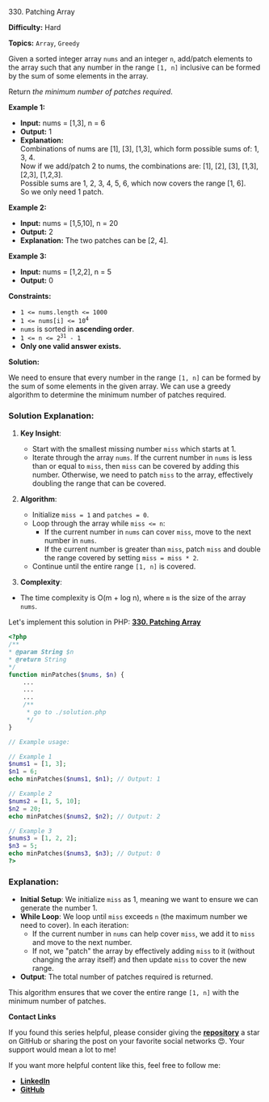330\. Patching Array

**Difficulty:** Hard

**Topics:** `Array`, `Greedy`

Given a sorted integer array `nums` and an integer `n`, add/patch elements to the array such that any number in the range `[1, n]` inclusive can be formed by the sum of some elements in the array.

Return _the minimum number of patches required_.

**Example 1:**

- **Input:** nums = [1,3], n = 6
- **Output:** 1
- **Explanation:**\
  Combinations of nums are [1], [3], [1,3], which form possible sums of: 1, 3, 4.\
  Now if we add/patch 2 to nums, the combinations are: [1], [2], [3], [1,3], [2,3], [1,2,3].\
  Possible sums are 1, 2, 3, 4, 5, 6, which now covers the range [1, 6].\
  So we only need 1 patch.

**Example 2:**

- **Input:** nums = [1,5,10], n = 20
- **Output:** 2
- **Explanation:** The two patches can be [2, 4].

**Example 3:**

- **Input:** nums = [1,2,2], n = 5
- **Output:** 0 

**Constraints:**

- <code>1 <= nums.length <= 1000</code>
- <code>1 <= nums[i] <= 10<sup>4</sup></code>
- `nums` is sorted in **ascending order**.
- <code>1 <= n <= 2<sup>31</sup> - 1</code>
- **Only one valid answer exists.**


**Solution:**

We need to ensure that every number in the range `[1, n]` can be formed by the sum of some elements in the given array. We can use a greedy algorithm to determine the minimum number of patches required.

### Solution Explanation:

1. **Key Insight**:
   - Start with the smallest missing number `miss` which starts at 1.
   - Iterate through the array `nums`. If the current number in `nums` is less than or equal to `miss`, then `miss` can be covered by adding this number. Otherwise, we need to patch `miss` to the array, effectively doubling the range that can be covered.

2. **Algorithm**:
   - Initialize `miss = 1` and `patches = 0`.
   - Loop through the array while `miss <= n`:
     - If the current number in `nums` can cover `miss`, move to the next number in `nums`.
     - If the current number is greater than `miss`, patch `miss` and double the range covered by setting `miss = miss * 2`.
   - Continue until the entire range `[1, n]` is covered.

3. **Complexity**:
  - The time complexity is O(m + log n), where `m` is the size of the array `nums`.


Let's implement this solution in PHP: **[330. Patching Array](https://github.com/mah-shamim/leet-code-in-php/tree/main/algorithms/000330-patching-array/solution.php)**

```php
<?php
/**
* @param String $n
* @return String
*/
function minPatches($nums, $n) {
    ...
    ...
    ...
    /**
     * go to ./solution.php
     */
}

// Example usage:

// Example 1
$nums1 = [1, 3];
$n1 = 6;
echo minPatches($nums1, $n1); // Output: 1

// Example 2
$nums2 = [1, 5, 10];
$n2 = 20;
echo minPatches($nums2, $n2); // Output: 2

// Example 3
$nums3 = [1, 2, 2];
$n3 = 5;
echo minPatches($nums3, $n3); // Output: 0
?>
```

### Explanation:

- **Initial Setup**: We initialize `miss` as 1, meaning we want to ensure we can generate the number 1.
- **While Loop**: We loop until `miss` exceeds `n` (the maximum number we need to cover). In each iteration:
  - If the current number in `nums` can help cover `miss`, we add it to `miss` and move to the next number.
  - If not, we "patch" the array by effectively adding `miss` to it (without changing the array itself) and then update `miss` to cover the new range.
- **Output**: The total number of patches required is returned.

This algorithm ensures that we cover the entire range `[1, n]` with the minimum number of patches.

**Contact Links**

If you found this series helpful, please consider giving the **[repository](https://github.com/mah-shamim/leet-code-in-php)** a star on GitHub or sharing the post on your favorite social networks 😍. Your support would mean a lot to me!

If you want more helpful content like this, feel free to follow me:

- **[LinkedIn](https://www.linkedin.com/in/arifulhaque/)**
- **[GitHub](https://github.com/mah-shamim)**